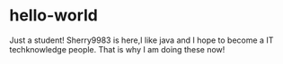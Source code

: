 # hello-world
Just a student!
Sherry9983 is here,I like java and I hope to become a IT techknowledge people.
That is why I am doing these now!

